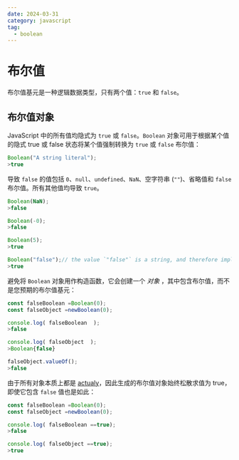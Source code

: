 ```yaml
---
date: 2024-03-31
category: javascript
tag:
  - boolean
---
```

# 布尔值

布尔值基元是一种逻辑数据类型，只有两个值：`true` 和 `false`。

## 布尔值对象

JavaScript 中的所有值均隐式为 `true` 或 `false`。`Boolean` 对象可用于根据某个值的隐式 true 或 false 状态将某个值强制转换为 `true` 或 `false` 布尔值：

```javascript
Boolean("A string literal");
>true
```

导致 `false` 的值包括 `0`、`null`、`undefined`、`NaN`、空字符串 (`""`)、省略值和 `false` 布尔值。所有其他值均导致 `true`。

```javascript
Boolean(NaN);
>false

Boolean(-0);
>false

Boolean(5);
>true

Boolean("false");// the value `"false"` is a string, and therefore implicitly true.
>true
```

避免将 `Boolean` 对象用作构造函数，它会创建一个 *对象* ，其中包含布尔值，而不是您预期的布尔值基元：

```javascript
const falseBoolean =Boolean(0);
const falseObject =newBoolean(0);

console.log( falseBoolean  );
>false

console.log( falseObject  );
>Boolean{false}

falseObject.valueOf();
>false
```

由于所有对象本质上都是 [actualy](/web/javascript/comparison#truthy-falsy)，因此生成的布尔值对象始终松散求值为 true，即使它包含 `false` 值也是如此：

```javascript
const falseBoolean =Boolean(0);
const falseObject =newBoolean(0);

console.log( falseBoolean ==true);
>false

console.log( falseObject ==true);
>true
```
